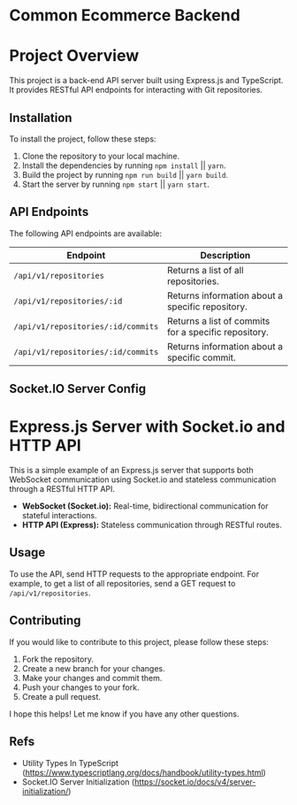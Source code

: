 # Common Ecommerce Backend

# Project Overview

This project is a back-end API server built using Express.js and TypeScript. It provides RESTful API endpoints for interacting with Git repositories.

## Installation

To install the project, follow these steps:

1. Clone the repository to your local machine.
2. Install the dependencies by running `npm install` || `yarn`.
3. Build the project by running `npm run build` || `yarn build`.
4. Start the server by running `npm start` || `yarn start`.

## API Endpoints

The following API endpoints are available:

| Endpoint                           | Description                                          |
| ---------------------------------- | ---------------------------------------------------- |
| `/api/v1/repositories`             | Returns a list of all repositories.                  |
| `/api/v1/repositories/:id`         | Returns information about a specific repository.     |
| `/api/v1/repositories/:id/commits` | Returns a list of commits for a specific repository. |
| `/api/v1/repositories/:id/commits` | Returns information about a specific commit.         |

## Socket.IO Server Config

# Express.js Server with Socket.io and HTTP API

This is a simple example of an Express.js server that supports both WebSocket communication using Socket.io and stateless communication through a RESTful HTTP API.

- **WebSocket (Socket.io):** Real-time, bidirectional communication for stateful interactions.
- **HTTP API (Express):** Stateless communication through RESTful routes.

## Usage

To use the API, send HTTP requests to the appropriate endpoint. For example, to get a list of all repositories, send a GET request to `/api/v1/repositories`.

## Contributing

If you would like to contribute to this project, please follow these steps:

1. Fork the repository.
2. Create a new branch for your changes.
3. Make your changes and commit them.
4. Push your changes to your fork.
5. Create a pull request.

I hope this helps! Let me know if you have any other questions.

## Refs

- Utility Types In TypeScript (https://www.typescriptlang.org/docs/handbook/utility-types.html)
- Socket.IO Server Initialization (https://socket.io/docs/v4/server-initialization/)
